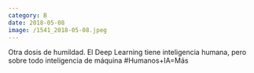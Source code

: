 ```yaml
--- 
category: B 
date: 2018-05-08 
image: /1541_2018-05-08.jpeg 
--- 
```


Otra dosis de humildad. El Deep Learning tiene inteligencia humana, pero sobre todo inteligencia de máquina #Humanos+IA=Más